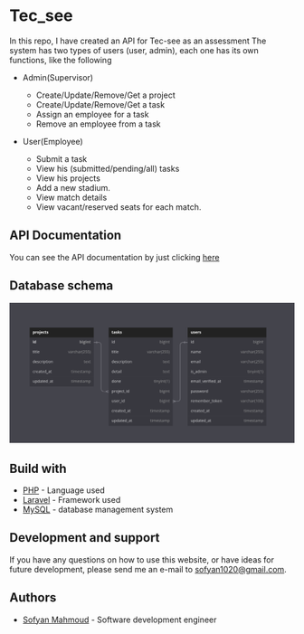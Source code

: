 Tec_see
=============
In this repo, I have created an API for Tec-see as an assessment
The system has two types of users (user, admin), each one has its own functions, like the following

* Admin(Supervisor)
    * Create/Update/Remove/Get a project
    * Create/Update/Remove/Get a task
    * Assign an employee for a task
    * Remove an employee from a task

* User(Employee)
    * Submit a task
    * View his (submitted/pending/all) tasks
    * View his projects
    * Add a new stadium.
    * View match details
    * View vacant/reserved seats for each match.

## API Documentation
You can see the API documentation by just clicking [here](https://sofyanmahmoud0000.github.io/tec_see/public/docs/)

## Database schema

![Database schema](https://github.com/sofyanmahmoud0000/tec_see/blob/master/public/ReadmeImages/scheme.png)

## Build with 
* [PHP](https://www.php.net/) - Language used
* [Laravel](https://laravel.com/) - Framework used
* [MySQL](https://dev.mysql.com/doc/refman/8.0/en/what-is-mysql.html) - database management system

## Development and support 
If you have any questions on how to use this website, or have ideas for future development, 
please send me an e-mail to sofyan1020@gmail.com.


## Authors
* [Sofyan Mahmoud](https://github.com/sofyanmahmoud0000) - Software development engineer